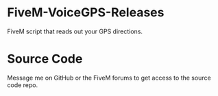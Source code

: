 # FiveM-VoiceGPS-Releases
FiveM script that reads out your GPS directions.

# Source Code
Message me on GitHub or the FiveM forums to get access to the source code repo.
